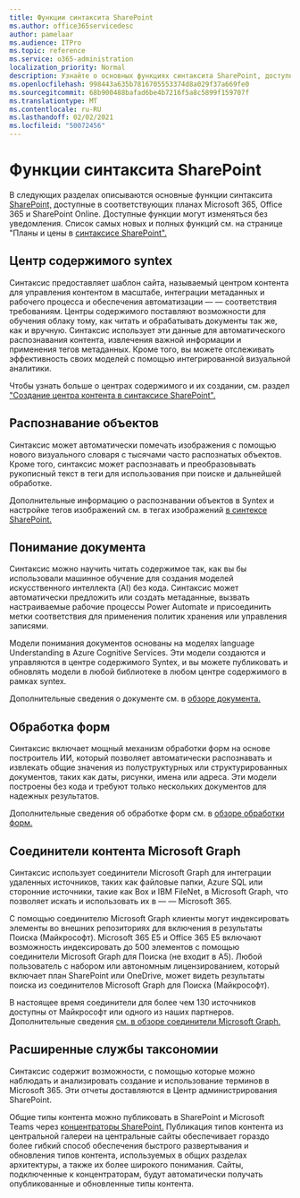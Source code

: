 ```yaml
---
title: Функции синтаксита SharePoint
ms.author: office365servicedesc
author: pamelaar
ms.audience: ITPro
ms.topic: reference
ms.service: o365-administration
localization_priority: Normal
description: Узнайте о основных функциях синтаксита SharePoint, доступных в соответствующих планах Microsoft 365, Office 365 и SharePoint Online.
ms.openlocfilehash: 998443a635b7816705553374d8a029f37a669fe0
ms.sourcegitcommit: 68b900488bafad6be4b7216f5a8c5899f159707f
ms.translationtype: MT
ms.contentlocale: ru-RU
ms.lasthandoff: 02/02/2021
ms.locfileid: "50072456"
---
```

# <a name="sharepoint-syntex-features"></a>Функции синтаксита SharePoint 

В следующих разделах описываются основные функции синтаксита [SharePoint,](sharepoint-syntex-service-description.md) доступные в соответствующих планах Microsoft 365, Office 365 и SharePoint Online. Доступные функции могут изменяться без уведомления. Список самых новых и полных функций см. на странице "Планы и цены в [синтаксисе SharePoint".](https://www.microsoft.com/microsoft-365/enterprise/sharepoint-syntex)

## <a name="syntex-content-center"></a>Центр содержимого syntex

Синтаксис предоставляет шаблон сайта, называемый центром контента для управления контентом в масштабе, интеграции метаданных и рабочего процесса и обеспечения автоматизации &mdash;  &mdash; соответствия требованиям. Центры содержимого поставляют возможности для обучения облаку тому, как читать и обрабатывать документы так же, как и вручную. Синтаксис использует эти данные для автоматического распознавания контента, извлечения важной информации и применения тегов метаданных. Кроме того, вы можете отслеживать эффективность своих моделей с помощью интегрированной визуальной аналитики.

Чтобы узнать больше о центрах содержимого и их создании, см. раздел ["Создание центра контента в синтаксисе SharePoint".](/microsoft-365/contentunderstanding/create-a-content-center)

## <a name="object-recognition"></a>Распознавание объектов

Синтаксис может автоматически помечать изображения с помощью нового визуального словаря с тысячами часто распознатых объектов. Кроме того, синтаксис может распознавать и преобразовывать рукописный текст в теги для использования при поиске и дальнейшей обработке.

Дополнительные информацию о распознавании объектов в Syntex и настройке тегов изображений см. в тегах изображений [в синтексе SharePoint.](/microsoft-365/contentunderstanding/image-tagging)

## <a name="document-understanding"></a>Понимание документа

Синтаксис можно научить читать содержимое так, как вы бы использовали машинное обучение для создания моделей искусственного интеллекта (AI) без кода. Синтаксис может автоматически предложить или создать метаданные, вызвать настраиваемые рабочие процессы Power Automate и присоединить метки соответствия для применения политик хранения или управления записями.

Модели понимания документов основаны на моделях language Understanding в Azure Cognitive Services. Эти модели создаются и управляются в центре содержимого Syntex, и вы можете публиковать и обновлять модели в любой библиотеке в любом центре содержимого в рамках syntex.

Дополнительные сведения о документе см. в [обзоре документа.](/microsoft-365/contentunderstanding/document-understanding-overview)

## <a name="form-processing"></a>Обработка форм

Синтаксис включает мощный механизм обработки форм на основе построитель ИИ, который позволяет автоматически распознавать и извлекать общие значения из полуструктурных или структурированных документов, таких как даты, рисунки, имена или адреса. Эти модели построены без кода и требуют только нескольких документов для надежных результатов.

Дополнительные сведения об обработке форм см. в [обзоре обработки форм.](/microsoft-365/contentunderstanding/form-processing-overview)

## <a name="microsoft-graph-content-connectors"></a>Соединители контента Microsoft Graph

Синтаксис использует соединители Microsoft Graph для интеграции удаленных источников, таких как файловые папки, Azure SQL или сторонние источники, такие как Box и IBM FileNet, в Microsoft Graph, что позволяет искать и использовать их в &mdash; &mdash; Microsoft 365.

С помощью соединителю Microsoft Graph клиенты могут индексировать элементы во внешних репозиториях для включения в результаты Поиска (Майкрософт). Microsoft 365 E5 и Office 365 E5 включают возможность индексировать до 500 элементов с помощью соединители Microsoft Graph для Поиска (не входит в A5). Любой пользователь с набором или автономным лицензированием, который включает план SharePoint или OneDrive, может видеть результаты поиска из соединителов Microsoft Graph для Поиска (Майкрософт).

В настоящее время соединители для более чем 130 источников доступны от Майкрософт или одного из наших партнеров. Дополнительные сведения [см. в обзоре соединители Microsoft Graph.](https://aka.ms/iwantconnectors)

## <a name="advanced-taxonomy-services"></a>Расширенные службы таксономии

Синтаксис содержит возможности, с помощью которые можно наблюдать и анализировать создание и использование терминов в Microsoft 365. Эти отчеты доставляются в Центр администрирования SharePoint.

Общие типы контента можно публиковать в SharePoint и Microsoft Teams через [концентраторы SharePoint.](/sharepoint/dev/features/hub-site/hub-site-overview) Публикация типов контента из центральной галереи на центральные сайты обеспечивает гораздо более гибкий способ обеспечения быстрого развертывания и обновления типов контента, используемых в общих разделах архитектуры, а также их более широкого понимания. Сайты, подключенные к концентраторам, будут автоматически получать опубликованные и обновленные типы контента.
